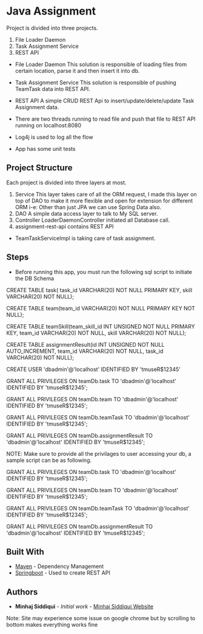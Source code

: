 # Java Assignment

Project is divided into three projects.

1. File Loader Daemon
2. Task Assignment Service
3. REST API

* File Loader Daemon
    This solution is responsible of loading files from certain location, parse it and then 
    insert it into db.

* Task Assignment Service
    This solution is responsible of pushing TeamTask data into REST API.

* REST API
    A simple CRUD REST Api to insert/update/delete/update Task Assignment data.


* There are two threads running to read file and push that file to REST API running on localhost:8080
* Log4j is used to log all the flow
* App has some unit tests


## Project Structure

Each project is divided into three layers at most.

1. Service
    This layer takes care of all the ORM request, I made this layer on top of DAO to make it more flexible and open for 
    extension for different ORM i-e: Other than just JPA we can use Spring Data also.
2. DAO
    A simple data access layer to talk to My SQL server.
3. Controller
    LoaderDaemonController initiated all Database call.
4. assignment-rest-api contains REST API    

* TeamTaskServiceImpl is taking care of task assignment. 

## Steps

* Before running this app, you must run the following sql script to initiate the DB Schema

CREATE TABLE task( task_id VARCHAR(20) NOT NULL PRIMARY KEY, skill VARCHAR(20) NOT NULL); 

CREATE TABLE team(team_id VARCHAR(20) NOT NULL PRIMARY KEY NOT NULL);

CREATE TABLE teamSkill(team_skill_id INT UNSIGNED NOT NULL PRIMARY KEY, team_id VARCHAR(20) NOT NULL, skill VARCHAR(20) NOT NULL);

CREATE TABLE assignmentResult(id INT UNSIGNED NOT NULL AUTO_INCREMENT, team_id VARCHAR(20) NOT NULL, task_id VARCHAR(20) NOT NULL);

CREATE USER 'dbadmin'@'localhost' IDENTIFIED BY 'tmuseR$12345'

GRANT ALL PRIVILEGES ON teamDb.task TO 'dbadmin'@'localhost' IDENTIFIED BY 'tmuseR$12345';

GRANT ALL PRIVILEGES ON teamDb.team TO 'dbadmin'@'localhost' IDENTIFIED BY 'tmuseR$12345';

GRANT ALL PRIVILEGES ON teamDb.teamTask TO 'dbadmin'@'localhost' IDENTIFIED BY 'tmuseR$12345';

GRANT ALL PRIVILEGES ON teamDb.assignmentResult TO 'dbadmin'@'localhost' IDENTIFIED BY 'tmuseR$12345';


NOTE: Make sure to provide all the privilages to user accessing your db, a sample script can be as following.

GRANT ALL PRIVILEGES ON teamDb.task TO 'dbadmin'@'localhost' IDENTIFIED BY 'tmuseR$12345';

GRANT ALL PRIVILEGES ON teamDb.team TO 'dbadmin'@'localhost' IDENTIFIED BY 'tmuseR$12345';

GRANT ALL PRIVILEGES ON teamDb.teamTask TO 'dbadmin'@'localhost' IDENTIFIED BY 'tmuseR$12345';

GRANT ALL PRIVILEGES ON teamDb.assignmentResult TO 'dbadmin'@'localhost' IDENTIFIED BY 'tmuseR$12345';


## Built With

* [Maven](https://maven.apache.org/) - Dependency Management
* [Springboot](https://spring.io/projects/spring-boot) - Used to create REST API

## Authors

* **Minhaj Siddiqui** - *Initial work* - [Minhaj Siddiqui Website](http://www.minhajsiddiqui.com) 

Note: Site may experience some issue on google chrome but by scrolling to bottom makes everything works fine